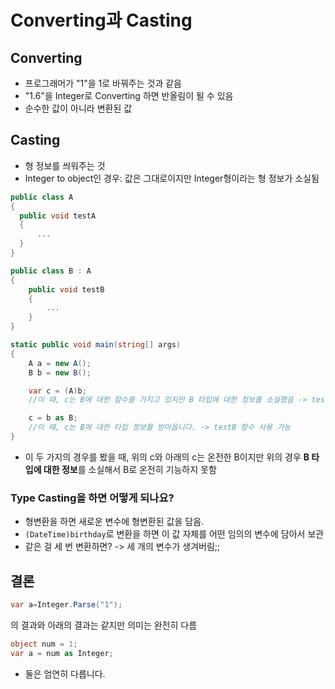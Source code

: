 # Converting과 Casting
## Converting
- 프로그래머가 "1"을 1로 바꿔주는 것과 같음
- "1.6"을 Integer로 Converting 하면 반올림이 될 수 있음
- 순수한 값이 아니라 변환된 값

## Casting
- 형 정보를 씌워주는 것
- Integer to object인 경우: 값은 그대로이지만 Integer형이라는 형 정보가 소실됨
```C#
public class A
{
  public void testA
  {
      ...
  }
}

public class B : A
{
    public void testB
    {
        ...
    }
}

static public void main(string[] args)
{
    A a = new A();
    B b = new B();

    var c = (A)b;
    //이 때, c는 B에 대한 함수를 가지고 있지만 B 타입에 대한 정보를 소실했음 -> testB 함수를 찾을 수 없습니다...

    c = b as B;
    //이 때, c는 B에 대한 타입 정보를 받아옵니다. -> testB 함수 사용 가능
}
```
- 이 두 가지의 경우를 봤을 때, 위의 c와 아래의 c는 온전한 B이지만 위의 경우 **B 타입에 대한 정보**를 소실해서 B로 온전히 기능하지 못함

###  Type Casting을 하면 어떻게 되나요?
- 형변환을 하면 새로운 변수에 형변환된 값을 담음.
- `(DateTime)birthday`로 변환을 하면 이 값 자체를 어떤 임의의 변수에 담아서 보관
- 같은 걸 세 번 변환하면? -> 세 개의 변수가 생겨버림;;

## 결론
```C#
var a=Integer.Parse("1");
```
의 결과와 아래의 결과는 같지만 의미는 완전히 다름
```C#
object num = 1;
var a = num as Integer;
```
- 둘은 엄연히 다릅니다.
